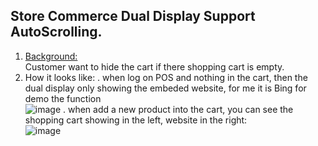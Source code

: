 ## Store Commerce Dual Display Support AutoScrolling.

1. <ins>Background:</ins><br/>
Customer want to hide the cart if there shopping cart is empty.
2. How it looks like:
   . when log on POS and nothing in the cart,  then the dual display only showing the embeded website, for me it is Bing for demo the function<br/>
   ![image](https://github.com/zhangguanghuib/NewCommerceSDK/assets/14832260/06941f0c-7574-431e-b004-f9cca9596cf0)
   . when add a new product into the cart, you can see the shopping cart showing in the left, website in the right:<br/>
    ![image](https://github.com/zhangguanghuib/NewCommerceSDK/assets/14832260/9cbf3386-bb5b-4e6a-a3ac-ff97ccbed008)


   
